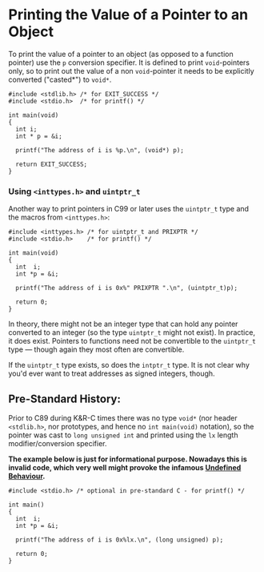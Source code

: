 # Printing the Value of a Pointer to an Object

To print the value of a pointer to an object (as opposed to a function pointer) use the `p` conversion specifier. It is defined to print `void`-pointers only, so to print out the value of a non `void`-pointer it needs to be explicitly converted ("casted*") to `void*`.

    #include <stdlib.h> /* for EXIT_SUCCESS */
    #include <stdio.h>  /* for printf() */

    int main(void)
    {
      int i;
      int * p = &i;

      printf("The address of i is %p.\n", (void*) p);

      return EXIT_SUCCESS;
    }


<!-- if version [gte c99] -->

### Using `<inttypes.h>` and `uintptr_t`

Another way to print pointers in C99 or later uses the `uintptr_t` type and the macros from `<inttypes.h>`:

    #include <inttypes.h> /* for uintptr_t and PRIXPTR */
    #include <stdio.h>    /* for printf() */

    int main(void)
    {
      int  i;
      int *p = &i;

      printf("The address of i is 0x%" PRIXPTR ".\n", (uintptr_t)p);

      return 0;
    }

In theory, there might not be an integer type that can hold any pointer converted to an integer (so the type `uintptr_t` might not exist).  In practice, it does exist.  Pointers to functions need not be convertible to the `uintptr_t` type — though again they most often are convertible.

If the `uintptr_t` type exists, so does the `intptr_t` type.  It is not clear why you'd ever want to treat addresses as signed integers, though.

<!-- end version if -->


<!-- if version [eq K&R] [lt c89] -->

Pre-Standard History:
---------------------

Prior to C89 during K&R-C times there was no type `void*` (nor header `<stdlib.h>`, nor prototypes, and hence no `int main(void)` notation), so the pointer was cast to `long unsigned int` and printed using the `lx` length modifier/conversion specifier.

**The example below is just for informational purpose. Nowadays this is invalid code, which very well might provoke the infamous [Undefined Behaviour][1].**

    #include <stdio.h> /* optional in pre-standard C - for printf() */

    int main()
    {
      int  i;
      int *p = &i;

      printf("The address of i is 0x%lx.\n", (long unsigned) p);

      return 0;
    }

<!-- end version if -->


  [1]: http://stackoverflow.com/documentation/c/364/undefined-behavior

